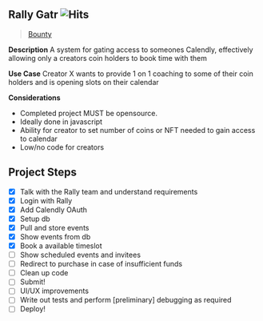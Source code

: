## Rally Gatr ![Hits](https://hits.seeyoufarm.com/api/count/incr/badge.svg?url=https%3A%2F%2Fgithub.com%2Fthisispalash%2Frally-calendly&count_bg=%2379C83D&title_bg=%23555555&icon=&icon_color=%23E7E7E7&title=views&edge_flat=false)
> [Bounty](https://gitcoin.co/issue/creatorcointools/calendlygate/1/100027686)

**Description** A system for gating access to someones Calendly, effectively allowing only a creators coin holders to book time with them

**Use Case** Creator X wants to provide 1 on 1 coaching to some of their coin holders and is opening slots on their calendar

**Considerations**

- Completed project MUST be opensource. 
- Ideally done in javascript
- Ability for creator to set number of coins or NFT needed to gain access to calendar 
- Low/no code for creators


## Project Steps

- [x] Talk with the Rally team and understand requirements
- [x] Login with Rally
- [x] Add Calendly OAuth
- [x] Setup db
- [x] Pull and store events
- [x] Show events from db
- [x] Book a available timeslot
- [ ] Show scheduled events and invitees
- [ ] Redirect to purchase in case of insufficient funds
- [ ] Clean up code
- [ ] Submit!
- [ ] UI/UX improvements
- [ ] Write out tests and perform [preliminary] debugging as required
- [ ] Deploy!